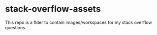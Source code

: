 # stack-overflow-assets
This repo is a flder to contain images/workspaces for my stack overflow questions.
